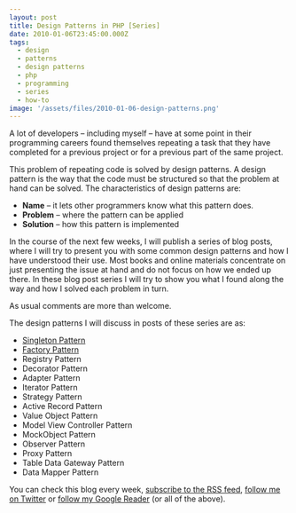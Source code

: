```yaml
---
layout: post
title: Design Patterns in PHP [Series]
date: 2010-01-06T23:45:00.000Z
tags:
  - design
  - patterns
  - design patterns
  - php
  - programming
  - series
  - how-to
image: '/assets/files/2010-01-06-design-patterns.png'
---
```

A lot of developers – including myself – have at some point in their programming careers found themselves repeating a task that they have completed for a previous project or for a previous part of the same project.

This problem of repeating code is solved by design patterns. A design pattern is the way that the code must be structured so that the problem at hand can be solved. The characteristics of design patterns are:

* **Name** – it lets other programmers know what this pattern does.
* **Problem** – where the pattern can be applied
* **Solution** – how this pattern is implemented

In the course of the next few weeks, I will publish a series of blog posts, where I will try to present you with some common design patterns and how I have understood their use. Most books and online materials concentrate on just presenting the issue at hand and do not focus on how we ended up there. In these blog post series I will try to show you what I found along the way and how I solved each problem in turn.

As usual comments are more than welcome.

The design patterns I will discuss in posts of these series are as:

* [Singleton Pattern](/post/design-patterns-singleton-series-how-to)
* [Factory Pattern](/postdesign-patterns-factory-series-how-to)
* Registry Pattern
* Decorator Pattern
* Adapter Pattern
* Iterator Pattern
* Strategy Pattern
* Active Record Pattern
* Value Object Pattern
* Model View Controller Pattern
* MockObject Pattern
* Observer Pattern
* Proxy Pattern
* Table Data Gateway Pattern
* Data Mapper Pattern

You can check this blog every week, <a href="https://feeds.feedburner.com/nikosdimopoulos">subscribe to the RSS feed</a>, <a href="https://twitter.com/nikosdimopoulos">follow me on Twitter</a> or <a href="https://profiles.google.com/104235485963468152376">follow my Google Reader</a> (or all of the above).
